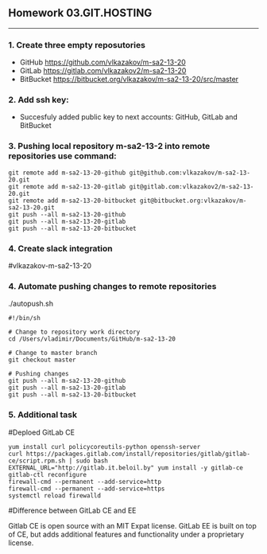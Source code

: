 ## Homework 03.GIT.HOSTING
***

### 1. Create three empty reposutories

   * GitHub https://github.com/vlkazakov/m-sa2-13-20
   * GitLab https://gitlab.com/vlkazakov2/m-sa2-13-20
   * BitBucket https://bitbucket.org/vlkazakov/m-sa2-13-20/src/master

### 2. Add ssh key:

   * Succesfuly added public key to next accounts: GitHub, GitLab and BitBucket

### 3. Pushing local repository m-sa2-13-2 into remote repositories use command:

   ```  
   git remote add m-sa2-13-20-github git@github.com:vlkazakov/m-sa2-13-20.git 
   git remote add m-sa2-13-20-gitlab git@gitlab.com:vlkazakov2/m-sa2-13-20.git
   git remote add m-sa2-13-20-bitbucket git@bitbucket.org:vlkazakov/m-sa2-13-20.git
   git push --all m-sa2-13-20-github
   git push --all m-sa2-13-20-gitlab
   git push --all m-sa2-13-20-bitbucket
   ```

### 4. Create slack integration

   #vlkazakov-m-sa2-13-20 

### 4. Automate pushing changes to remote repositories

   ./autopush.sh

   ```
   #!/bin/sh

   # Change to repository work directory
   cd /Users/vladimir/Documents/GitHub/m-sa2-13-20

   # Change to master branch
   git checkout master

   # Pushing changes
   git push --all m-sa2-13-20-github
   git push --all m-sa2-13-20-gitlab
   git push --all m-sa2-13-20-bitbucket
   ```

### 5. Additional task

   #Deploed GitLab CE

   ```
   yum install curl policycoreutils-python openssh-server
   curl https://packages.gitlab.com/install/repositories/gitlab/gitlab-ce/script.rpm.sh | sudo bash
   EXTERNAL_URL="http://gitlab.it.beloil.by" yum install -y gitlab-ce
   gitlab-ctl reconfigure
   firewall-cmd --permanent --add-service=http
   firewall-cmd --permanent --add-service=https
   systemctl reload firewalld
   ```

   #Difference between GitLab CE and EE 

   Gitlab CE is open source with an MIT Expat license. GitLab EE is built on top of CE, 
   but adds additional features and functionality under a proprietary license. 
